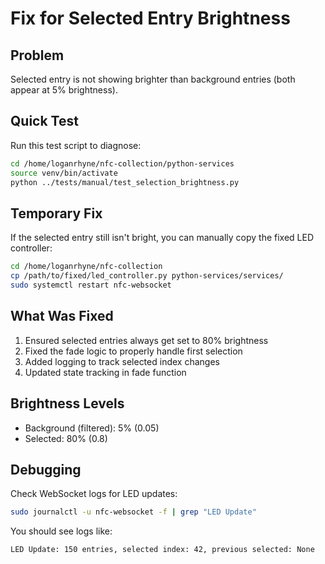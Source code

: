 # Fix for Selected Entry Brightness

## Problem
Selected entry is not showing brighter than background entries (both appear at 5% brightness).

## Quick Test
Run this test script to diagnose:
```bash
cd /home/loganrhyne/nfc-collection/python-services
source venv/bin/activate
python ../tests/manual/test_selection_brightness.py
```

## Temporary Fix
If the selected entry still isn't bright, you can manually copy the fixed LED controller:

```bash
cd /home/loganrhyne/nfc-collection
cp /path/to/fixed/led_controller.py python-services/services/
sudo systemctl restart nfc-websocket
```

## What Was Fixed
1. Ensured selected entries always get set to 80% brightness
2. Fixed the fade logic to properly handle first selection
3. Added logging to track selected index changes
4. Updated state tracking in fade function

## Brightness Levels
- Background (filtered): 5% (0.05)
- Selected: 80% (0.8)

## Debugging
Check WebSocket logs for LED updates:
```bash
sudo journalctl -u nfc-websocket -f | grep "LED Update"
```

You should see logs like:
```
LED Update: 150 entries, selected index: 42, previous selected: None
```
